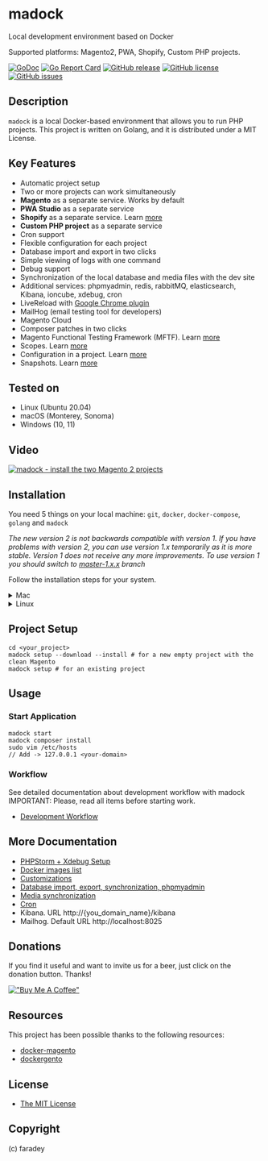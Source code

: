 # madock
Local development environment based on Docker

Supported platforms: Magento2, PWA, Shopify, Custom PHP projects.

[![GoDoc](https://godoc.org/github.com/faradey/madock?status.svg)](https://godoc.org/github.com/faradey/madock)
[![Go Report Card](https://goreportcard.com/badge/github.com/faradey/madock)](https://goreportcard.com/report/github.com/faradey/madock)
[![GitHub release](https://img.shields.io/github/release/faradey/madock.svg)](https://github.com/faradey/madock/releases)
[![GitHub license](https://img.shields.io/github/license/faradey/madock.svg)](https://opensource.org/license/mit/)
[![GitHub issues](https://img.shields.io/github/issues/faradey/madock.svg)](https://github.com/faradey/madock/issues)

## Description
`madock` is a local Docker-based environment that allows you to run PHP projects.
This project is written on Golang, and it is distributed under a MIT License.

## Key Features
* Automatic project setup
* Two or more projects can work simultaneously
* **Magento** as a separate service. Works by default
* **PWA Studio** as a separate service
* **Shopify** as a separate service. Learn [more](docs/shopify.md)
* **Custom PHP project** as a separate service
* Cron support
* Flexible configuration for each project
* Database import and export in two clicks
* Simple viewing of logs with one command
* Debug support
* Synchronization of the local database and media files with the dev site
* Additional services: phpmyadmin, redis, rabbitMQ, elasticsearch, Kibana, ioncube, xdebug, cron
* LiveReload with [Google Chrome plugin](https://chrome.google.com/webstore/detail/livereload-for-madock/cmablbpbnbbgmakinefjgmgpolfahdbo)
* MailHog (email testing tool for developers)
* Magento Cloud
* Composer patches in two clicks
* Magento Functional Testing Framework (MFTF). Learn [more](docs/mftf.md)
* Scopes. Learn [more](docs/scopes.md)
* Configuration in a project. Learn [more](docs/config.md)
* Snapshots. Learn [more](docs/snapshot.md)

## Tested on
* Linux (Ubuntu 20.04)
* macOS (Monterey, Sonoma)
* Windows (10, 11)

## Video

[![madock - install the two Magento 2 projects](https://i9.ytimg.com/vi/_9NvZak_kt8/mq1.jpg?sqp=CPTN95cG&rs=AOn4CLCdHqilfuAftZYHtejLn8v52qWP3g)](https://www.youtube.com/watch?v=_9NvZak_kt8)

## Installation

You need 5 things on your local machine: `git`, `docker`, `docker-compose`, `golang` and `madock`

_The new version 2 is not backwards compatible with version 1. 
If you have problems with version 2, you can use version 1.x temporarily as it is more stable. 
Version 1 does not receive any more improvements. 
To use version 1 you should switch to [master-1.x.x](https://github.com/faradey/madock/tree/master-1.x.x) branch_

Follow the installation steps for your system.
<details>
<summary>Mac</summary>

1. Install [Docker](https://docs.docker.com/docker-for-mac/install/)
2. Install [Golang](https://go.dev/doc/install)
3. Clone this repo and follow into folder "madock"
```
git clone git@github.com:faradey/madock.git
```
If you got error "git@github.com: Permission denied (publickey)." see [solution](https://docs.github.com/en/authentication/troubleshooting-ssh/error-permission-denied-publickey#verify-the-public-key-is-attached-to-your-account)

4. Go to the cloned directory
```shell
cd madock
```
5. Compile
```
Run command below for Apple M1

GOARCH=arm64 go build -o madock
```
```
Run command below for Apple Intel

go build -o madock
```
6. Add `madock` bin into your `$PATH`
```shell
Run command below for Apple M1

sudo ln -s absolute_path_to_your_madock_dir/madock /opt/homebrew/bin/
```
```shell
Run command below for Apple Intel

sudo ln -s absolute_path_to_your_madock_dir/madock /usr/local/bin/
```
7. Open a new terminal tab/window and check that `madock` works
```
which madock
madock
```
8. Optionally you can also apply these performance tweaks
    * [http://markshust.com/2018/01/30/performance-tuning-docker-mac](http://markshust.com/2018/01/30/performance-tuning-docker-mac)
</details>

<details>
<summary>Linux</summary>

1. Install docker
   * Install Docker on [Debian](https://docs.docker.com/engine/installation/linux/docker-ce/debian/)
   * Install Docker on [Ubuntu](https://docs.docker.com/engine/installation/linux/docker-ce/ubuntu/)
   * Install Docker on [CentOS](https://docs.docker.com/engine/installation/linux/docker-ce/centos/)
2. Configure permissions
   * [Manage Docker as a non-root user](https://docs.docker.com/install/linux/linux-postinstall/)
3. Install [Docker-compose](https://docs.docker.com/compose/install/)
4. Install [Golang](https://go.dev/doc/install)
5. Clone this repo and follow into folder "madock"
```
git clone git@github.com:faradey/madock.git
```
If you got error "git@github.com: Permission denied (publickey)." see [solution](https://docs.github.com/en/authentication/troubleshooting-ssh/error-permission-denied-publickey#verify-the-public-key-is-attached-to-your-account)

6. Compile
```
go build -o madock
```
7. Add `madock` bin into your `$PATH`
```
ln -s absolute_path_to_your_madock_dir/madock /usr/local/bin/
```
8. Open a new terminal tab/window and check that `madock` works
```
which madock
madock
```
</details>

## Project Setup
```shell
cd <your_project>
madock setup --download --install # for a new empty project with the clean Magento
madock setup # for an existing project
```

## Usage
### Start Application
```
madock start
madock composer install
sudo vim /etc/hosts
// Add -> 127.0.0.1 <your-domain>
```
### Workflow
See detailed documentation about development workflow with madock
IMPORTANT: Please, read all items before starting work.
* [Development Workflow](docs/workflow.md)

## More Documentation

* [PHPStorm + Xdebug Setup](docs/xdebug_phpstorm.md)
* [Docker images list](docs/docker_images.md)
* [Customizations](docs/customizations.md)
* [Database import, export, synchronization, phpmyadmin](docs/database.md)
* [Media synchronization](docs/media.md)
* [Cron](docs/cron.md)
* Kibana. URL http://{you_domain_name}/kibana
* Mailhog. Default URL http://localhost:8025

## Donations
If you find it useful and want to invite us for a beer, just click on the donation button. Thanks!

[!["Buy Me A Coffee"](https://www.buymeacoffee.com/assets/img/custom_images/orange_img.png)](https://www.buymeacoffee.com/faradey)

## Resources
This project has been possible thanks to the following resources:

* [docker-magento](https://github.com/markoshust/docker-magento)
* [dockergento](https://github.com/ModestCoders/magento2-dockergento)

## License

* [The MIT License](https://opensource.org/licenses/MIT)

## Copyright
(c) faradey
